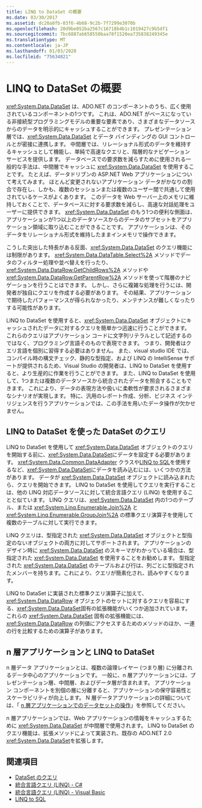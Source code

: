 ```yaml
---
title: LINQ to DataSet の概要
ms.date: 03/30/2017
ms.assetid: dc20a8fb-03f6-4b68-9c2b-7f7299e3070b
ms.openlocfilehash: 20d9be052ba2567c16718b4b1c1019427c9b5df1
ms.sourcegitcommit: 7bc6887ab658550baa78f1520ea735838249345e
ms.translationtype: MT
ms.contentlocale: ja-JP
ms.lasthandoff: 01/03/2020
ms.locfileid: "75634821"
---
```

# <a name="linq-to-dataset-overview"></a>LINQ to DataSet の概要
<xref:System.Data.DataSet> は、ADO.NET のコンポーネントのうち、広く使用されているコンポーネントの1つです。 これは、ADO.NET がベースになっている非接続型プログラミングモデルの重要な要素であり、さまざまなデータソースからのデータを明示的にキャッシュすることができます。 プレゼンテーション層では、<xref:System.Data.DataSet> とデータ バインディングの GUI コントロールとが密接に連携します。 中間層では、リレーショナル形式のデータを維持するキャッシュとして機能し、単純で高速なクエリと、階層的なナビゲーション サービスを提供します。 データベースでの要求数を減らすために使用される一般的な手法は、中間層でキャッシュに <xref:System.Data.DataSet> を使用することです。 たとえば、データドリブンの ASP.NET Web アプリケーションについて考えてみます。 ほとんど変更されないアプリケーション データがかなりの割合で存在し、しかも、複数のセッションまたは複数のユーザー間で共通して使用されているケースがよくあります。 このデータを Web サーバー上のメモリに維持しておくことで、データベースに対する要求数を減らし、高速な対話処理をユーザーに提供できます。 <xref:System.Data.DataSet> のもう1つの便利な側面は、アプリケーションが1つ以上のデータソースからのデータのサブセットをアプリケーション領域に取り込むことができることです。 アプリケーションは、そのデータをリレーショナル形式を維持したままインメモリで操作できます。  
  
 こうした突出した特長がある反面、<xref:System.Data.DataSet> のクエリ機能には制限があります。 <xref:System.Data.DataTable.Select%2A> メソッドでデータのフィルター処理や並べ替えを行ったり、<xref:System.Data.DataRow.GetChildRows%2A> メソッドや <xref:System.Data.DataRow.GetParentRow%2A> メソッドを使って階層のナビゲーションを行うことはできます。 しかし、さらに複雑な処理を行うには、開発者が独自にクエリを作成する必要があります。 その結果、アプリケーションで期待したパフォーマンスが得られなかったり、メンテナンスが難しくなったりする可能性があります。  
  
 LINQ to DataSet を使用すると、<xref:System.Data.DataSet> オブジェクトにキャッシュされたデータに対するクエリを簡単かつ迅速に行うことができます。 これらのクエリはアプリケーション コードに文字列リテラルとして記述するのではなく、プログラミング言語そのもので表現できます。 つまり、開発者はクエリ言語を個別に習得する必要はありません。 また、visual studio IDE では、コンパイル時の構文チェック、静的な型指定、および LINQ の IntelliSense サポートが提供されるため、Visual Studio の開発者は、LINQ to DataSet を使用すると、より生産的に作業を行うことができます。 また、LINQ to DataSet を使用して、1つまたは複数のデータソースから統合されたデータを照会することもできます。 これにより、データの表現方法や扱いに柔軟性が要求されるさまざまなシナリオが実現します。 特に、汎用のレポート作成、分析、ビジネス インテリジェンスを行うアプリケーションでは、この手法を用いたデータ操作が欠かせません。  
  
## <a name="querying-datasets-using-linq-to-dataset"></a>LINQ to DataSet を使った DataSet のクエリ  
 LINQ to DataSet を使用して <xref:System.Data.DataSet> オブジェクトのクエリを開始する前に、<xref:System.Data.DataSet>にデータを設定する必要があります。 <xref:System.Data.Common.DataAdapter> クラスや[LINQ to SQL](./sql/linq/index.md)を使用するなど、<xref:System.Data.DataSet>にデータを読み込むには、いくつかの方法があります。 データが <xref:System.Data.DataSet> オブジェクトに読み込まれたら、クエリを開始できます。 LINQ to DataSet を使用してクエリを実行することは、他の LINQ 対応データソースに対して統合言語クエリ (LINQ) を使用することと似ています。 LINQ クエリは、<xref:System.Data.DataSet> 内の1つのテーブル、または <xref:System.Linq.Enumerable.Join%2A> と <xref:System.Linq.Enumerable.GroupJoin%2A> の標準クエリ演算子を使用して複数のテーブルに対して実行できます。  
  
 LINQ クエリは、型指定された <xref:System.Data.DataSet> オブジェクトと型指定のないオブジェクトの両方に対してサポートされます。 アプリケーションのデザイン時に <xref:System.Data.DataSet> のスキーマがわかっている場合は、型指定された <xref:System.Data.DataSet> を使用することをお勧めします。 型指定された <xref:System.Data.DataSet> のテーブルおよび行は、列ごとに型指定されたメンバーを持ちます。これにより、クエリが簡素化され、読みやすくなります。  
  
 LINQ to DataSet に実装された標準クエリ演算子に加えて、<xref:System.Data.DataRow> オブジェクトのセットに対するクエリを容易にする、<xref:System.Data.DataSet>固有の拡張機能がいくつか追加されています。 これらの <xref:System.Data.DataSet> 固有の拡張機能には、<xref:System.Data.DataRow> の列値にアクセスするためのメソッドのほか、一連の行を比較するための演算子があります。  
  
## <a name="n-tier-applications-and-linq-to-dataset"></a>n 層アプリケーションと LINQ to DataSet  
 n 層データ アプリケーションとは、複数の論理レイヤー (つまり層) に分離されるデータ中心のアプリケーションです。 一般に、n 層アプリケーションには、プレゼンテーション層、中間層、およびデータ層が含まれます。 アプリケーション コンポーネントを別個の層に分離すると、アプリケーションの保守容易性とスケーラビリティが向上します。 N 層データアプリケーションの詳細については、「 [n 層アプリケーションでのデータセットの操作](/visualstudio/data-tools/work-with-datasets-in-n-tier-applications)」を参照してください。  
  
 n 層アプリケーションでは、Web アプリケーションの情報をキャッシュするために <xref:System.Data.DataSet> が中間層で使用されます。 LINQ to DataSet のクエリ機能は、拡張メソッドによって実装され、既存の ADO.NET 2.0 <xref:System.Data.DataSet>を拡張します。  
  
## <a name="see-also"></a>関連項目

- [DataSet のクエリ](querying-datasets-linq-to-dataset.md)
- [統合言語クエリ (LINQ) - C#](../../../csharp/programming-guide/concepts/linq/index.md)
- [統合言語クエリ (LINQ) - Visual Basic](../../../visual-basic/programming-guide/concepts/linq/index.md)
- [LINQ to SQL](./sql/linq/index.md)
